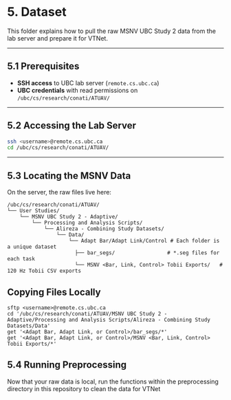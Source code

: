 # 5. Dataset

This folder explains how to pull the raw MSNV UBC Study 2 data from the lab server and prepare it for VTNet.

---

## 5.1 Prerequisites

- **SSH access** to UBC lab server (`remote.cs.ubc.ca`)  
- **UBC credentials** with read permissions on `/ubc/cs/research/conati/ATUAV/`  

---

## 5.2 Accessing the Lab Server

```bash
ssh <username>@remote.cs.ubc.ca
cd /ubc/cs/research/conati/ATUAV/
```
---

## 5.3 Locating the MSNV Data
On the server, the raw files live here:
```
/ubc/cs/research/conati/ATUAV/
└── User Studies/
    └── MSNV UBC Study 2 - Adaptive/
        └── Processing and Analysis Scripts/
            └── Alireza - Combining Study Datasets/
                └── Data/
                    └── Adapt Bar/Adapt Link/Control # Each folder is a unique dataset
                      ├── bar_segs/                 # *.seg files for each task
                      └── MSNV <Bar, Link, Control> Tobii Exports/   # 120 Hz Tobii CSV exports
```
## Copying Files Locally
```
sftp <username>@remote.cs.ubc.ca
cd '/ubc/cs/research/conati/ATUAV/MSNV UBC Study 2 - Adaptive/Processing and Analysis Scripts/Alireza - Combining Study Datasets/Data'
get '<Adapt Bar, Adapt Link, or Control>/bar_segs/*'
get '<Adapt Bar, Adapt Link, or Control>/MSNV <Bar, Link, Control> Tobii Exports/*'
```

## 5.4 Running Preprocessing 
Now that your raw data is local, run the functions within the preprocessing directory in this repository to clean the data for VTNet

